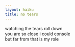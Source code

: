 ```yaml
---
layout: haiku
title: no tears
---
```


watching the tears roll down<br>
you are so close i could console<br>
but far from that is my role<br>
